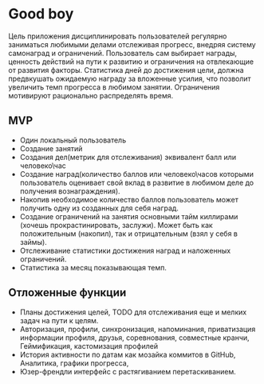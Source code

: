 # Good boy
Цель приложения дисциплинировать пользователей регулярно заниматься любимыми
делами отслеживая прогресс, внедряя систему самонаград и ограничений.
Пользователь сам выбирает награды, ценность действий на пути к развитию и
ограничения на отвлекающие от развития факторы.
Статистика дней до достижения цели, должна предвкушать ожидаемую награду за
вложенные усилия, что позволит увеличить темп прогресса в любимом занятии.
Ограничения мотивируют рационально распределять время.


## MVP
- Один локальный пользователь
- Создание занятий
- Создания дел(метрик для отслеживания) эквивалент балл или человеко\час
- Создание наград(количество баллов или человеко\часов которыми пользователь
оценивает свой вклад в развитие в любимом деле до получения вознаграждения).
- Накопив необходимое количество баллов пользователь может получить одну из
созданных для себя наград.
- Создание ограничений на занятия основными тайм киллирами (хочешь
прокрастинировать, заслужи). Может быть как положительным (накопил), так и 
отрицательным (взял у себя в займы).
- Отслеживание статистики достижения наград и наложенных ограничений.
- Статистика за месяц показывающая темп.

## Отложенные функции
- Планы достижения целей, TODO для отслеживания еще и мелких задач на пути к целям.
- Авторизация, профили, синхронизация, напоминания, приватизация информации профиля, друзья, соревнования, совместные кранчи, Геймификация, кастомизация профилей
- История активности по датам как мозайка коммитов в GitHub, Аналитика, графики прогресса,
- Юзер-френдли интерфейс с растягиванием перетаскиванием.
